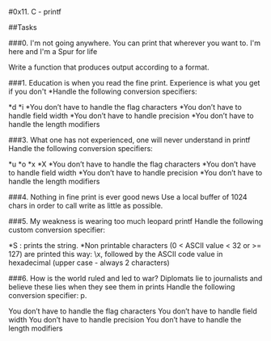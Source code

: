 #0x11. C - printf

##Tasks

###0. I'm not going anywhere. You can print that wherever you want to. I'm here and I'm a Spur for life

Write a function that produces output according to a format.

###1. Education is when you read the fine print. Experience is what you get if you don't
*Handle the following conversion specifiers:

*d
*i
*You don’t have to handle the flag characters
*You don’t have to handle field width
*You don’t have to handle precision
*You don’t have to handle the length modifiers

###3. What one has not experienced, one will never understand in printf
Handle the following conversion specifiers:

*u
*o
*x
*X
*You don’t have to handle the flag characters
*You don’t have to handle field width
*You don’t have to handle precision
*You don’t have to handle the length modifiers

###4. Nothing in fine print is ever good news
Use a local buffer of 1024 chars in order to call write as little as possible.

###5. My weakness is wearing too much leopard printf
Handle the following custom conversion specifier:

*S : prints the string.
*Non printable characters (0 < ASCII value < 32 or >= 127) are printed this way: \x, followed by the ASCII code value in hexadecimal (upper case - always 2 characters)

###6. How is the world ruled and led to war? Diplomats lie to journalists and believe these lies when they see them in prints
Handle the following conversion specifier: p.

You don’t have to handle the flag characters
You don’t have to handle field width
You don’t have to handle precision
You don’t have to handle the length modifiers

